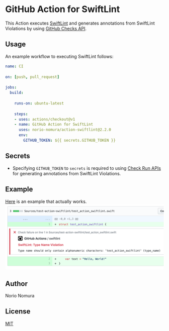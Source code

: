 # GitHub Action for SwiftLint

This Action executes [SwiftLint](https://github.com/realm/SwiftLint) and generates annotations from SwiftLint Violations by using [GitHub Checks API](https://blog.github.com/2018-05-07-introducing-checks-api/).

## Usage

An example workflow to executing SwiftLint follows:

```yaml
name: CI

on: [push, pull_request]

jobs:
  build:

    runs-on: ubuntu-latest
    
    steps:
    - uses: actions/checkout@v1
    - name: GitHub Action for SwiftLint
      uses: norio-nomura/action-swiftlint@2.2.0
      env:
        GITHUB_TOKEN: ${{ secrets.GITHUB_TOKEN }}
```

## Secrets

- Specifying `GITHUB_TOKEN` to `secrets` is required to using [Check Run APIs](https://developer.github.com/v3/checks/runs/) for generating annotations from SwiftLint Violations.

## Example
[Here](https://github.com/norio-nomura/test-action-swiftlint/pull/1/files#annotation_9749095) is an example that actually works.
![screenshot](screenshot.png)

## Author

Norio Nomura

## License

[MIT](LICENSE)
